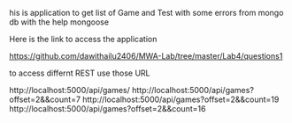 his is application to get  list of Game and Test with some errors  from mongo db with the help mongoose

Here is the link to access  the application   

https://github.com/dawithailu2406/MWA-Lab/tree/master/Lab4/questions1

to access differnt REST use those URL

http://localhost:5000/api/games/
http://localhost:5000/api/games?offset=2&&count=7
http://localhost:5000/api/games?offset=2&&count=19
http://localhost:5000/api/games?offset=2&&count=16